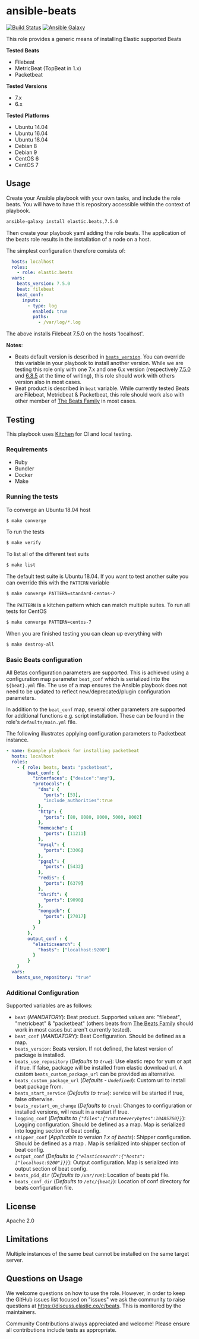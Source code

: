 # ansible-beats
[![Build Status](https://img.shields.io/jenkins/s/https/devops-ci.elastic.co/job/elastic+ansible-beats+master.svg)](https://devops-ci.elastic.co/job/elastic+ansible-beats+master/)
[![Ansible Galaxy](https://img.shields.io/badge/ansible--galaxy-elastic.beats-blue.svg)](https://galaxy.ansible.com/elastic/beats/)

This role provides a generic means of installing Elastic supported Beats

**Tested Beats**

* Filebeat
* MetricBeat (TopBeat in 1.x)
* Packetbeat

**Tested Versions**

* 7.x
* 6.x

**Tested Platforms**

* Ubuntu 14.04
* Ubuntu 16.04
* Ubuntu 18.04
* Debian 8
* Debian 9
* CentOS 6
* CentOS 7

## Usage

Create your Ansible playbook with your own tasks, and include the role beats. You will have to have this repository accessible within the context of playbook.

```sh
ansible-galaxy install elastic.beats,7.5.0
```

Then create your playbook yaml adding the role beats.
The application of the beats role results in the installation of a node on a host.

The simplest configuration therefore consists of:

```yaml
  hosts: localhost
  roles:
    - role: elastic.beats
  vars:
    beats_version: 7.5.0
    beat: filebeat
    beat_conf:
      inputs:
        - type: log
          enabled: true
          paths:
            - /var/log/*.log
```

The above installs Filebeat 7.5.0 on the hosts 'localhost'.

**Notes**:
- Beats default version is described in [`beats_version`](defaults/main.yml#L4). You can override this variable in your playbook to install another version.
While we are testing this role only with one 7.x and one 6.x version (respectively [7.5.0](defaults/main.yml#L4) and [6.8.5](test/integration/standard-6x.yml#L7) at the time of writing), this role should work with others version also in most cases.
- Beat product is described in `beat` variable. While currently tested Beats are Filebeat, Metricbeat & Packetbeat, this role should work also with other member of [The Beats Family](https://www.elastic.co/products/beats) in most cases.

## Testing

This playbook uses [Kitchen](https://kitchen.ci/) for CI and local testing.

### Requirements

* Ruby
* Bundler
* Docker
* Make

### Running the tests

To converge an Ubuntu 18.04 host
```sh
$ make converge
```

To run the tests
```sh
$ make verify
```

To list all of the different test suits
```sh
$ make list
```

The default test suite is Ubuntu 18.04. If you want to test another suite you can override this with the `PATTERN` variable
```sh
$ make converge PATTERN=standard-centos-7
```

The `PATTERN` is a kitchen pattern which can match multiple suites. To run all tests for CentOS
```sh
$ make converge PATTERN=centos-7
```

When you are finished testing you can clean up everything with
```sh
$ make destroy-all
```

### Basic Beats configuration

All Betas configuration parameters are supported.  This is achieved using a configuration map parameter `beat_conf` which is serialized into the `${beat}.yml` file.
The use of a map ensures the Ansible playbook does not need to be updated to reflect new/deprecated/plugin configuration parameters.

In addition to the `beat_conf` map, several other parameters are supported for additional functions e.g. script installation.  These can be found in the role's `defaults/main.yml` file.

The following illustrates applying configuration parameters to Packetbeat instance.

```yaml
- name: Example playbook for installing packetbeat
  hosts: localhost
  roles:
    - { role: beats, beat: "packetbeat",
        beat_conf: {
          "interfaces": {"device":"any"},
          "protocols": {
            "dns": {
              "ports": [53],
              "include_authorities":true
            },
            "http": {
              "ports": [80, 8080, 8000, 5000, 8002]
            },
            "memcache": {
              "ports": [11211]
            },
            "mysql": {
              "ports": [3306]
            },
            "pgsql": {
              "ports": [5432]
            },
            "redis": {
              "ports": [6379]
            },
            "thrift": {
              "ports": [9090]
            },
            "mongodb": {
              "ports": [27017]
            }
          }
        },
        output_conf : {
          "elasticsearch": {
            "hosts": ["localhost:9200"]
          }
        }
    }
  vars:
    beats_use_repository: "true"
```

### Additional Configuration

Supported variables are as follows:

- `beat` (*MANDATORY*): Beat product. Supported values are: "filebeat", "metricbeat" & "packetbeat" (others beats from [The Beats Family](https://www.elastic.co/products/beats) should work in most cases but aren't currently tested).
- `beat_conf` (*MANDATORY*): Beat Configuration. Should be defined as a map.
- `beats_version`: Beats version. If not defined, the latest version of package is installed.
- `beats_use_repository` (*Defaults to `true`*): Use elastic repo for yum or apt if true. If false, package will be installed from elastic download url. A custom `beats_custom_package_url` can be provided as alternative.
- `beats_custom_package_url` (*Defaults - `Undefined`*): Custom url to install beat package from.
- `beats_start_service` (*Defaults to `true`*): service will be started if true, false otherwise.
- `beats_restart_on_change` (*Defaults to `true`*): Changes to configuration or installed versions, will result in a restart if true.
- `logging_conf` (*Defaults to `{"files":{"rotateeverybytes":10485760}}`*): Logging configuration. Should be defined as a map. Map is serialized into logging section of beat config.
- `shipper_conf` (*Applicable to version 1.x of beats*): Shipper configuration. Should be defined as a map . Map is serialized into shipper section of beat config.
- `output_conf` (*Defaults to `{"elasticsearch":{"hosts":["localhost:9200"]}}`*): Output configuration. Map is serialized into output section of beat config.
- `beats_pid_dir` (*Defaults to `/var/run`*): Location of beats pid file.
- `beats_conf_dir` (*Defaults to `/etc/{beat}`*): Location of conf directory for beats configuration file.

## License

Apache 2.0

## Limitations

Multiple instances of the same beat cannot be installed on the same target server.

## Questions on Usage

We welcome questions on how to use the role.  However, in order to keep the GitHub issues list focused on "issues" we ask the community to raise questions at https://discuss.elastic.co/c/beats.  This is monitored by the maintainers.

Community Contributions always appreciated and welcome!  Please ensure all contributions include tests as appropriate.
